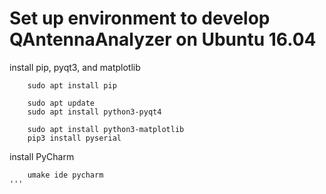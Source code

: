 # Set up environment to develop QAntennaAnalyzer on Ubuntu 16.04

install pip, pyqt3, and matplotlib
```
	sudo apt install pip

	sudo apt update
	sudo apt install python3-pyqt4

	sudo apt install python3-matplotlib
	pip3 install pyserial
```


install PyCharm
```
	umake ide pycharm
'''

